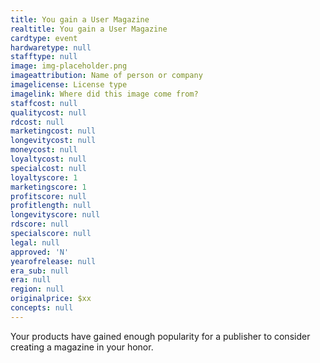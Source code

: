 ```yaml
---
title: You gain a User Magazine
realtitle: You gain a User Magazine
cardtype: event
hardwaretype: null
stafftype: null
image: img-placeholder.png
imageattribution: Name of person or company
imagelicense: License type
imagelink: Where did this image come from?
staffcost: null
qualitycost: null
rdcost: null
marketingcost: null
longevitycost: null
moneycost: null
loyaltycost: null
specialcost: null
loyaltyscore: 1
marketingscore: 1
profitscore: null
profitlength: null
longevityscore: null
rdscore: null
specialscore: null
legal: null
approved: 'N'
yearofrelease: null
era_sub: null
era: null
region: null
originalprice: $xx
concepts: null
---
```


Your products have gained enough popularity for a publisher to consider creating a magazine in your honor.
